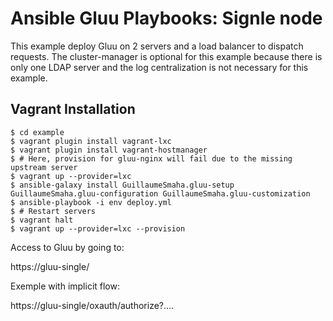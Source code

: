 Ansible Gluu Playbooks: Signle node
==========

This example deploy Gluu on 2 servers and a load balancer to dispatch requests.
The cluster-manager is optional for this example because there is only one LDAP server and the log centralization is not necessary for this example.


Vagrant Installation
-------

```
$ cd example
$ vagrant plugin install vagrant-lxc
$ vagrant plugin install vagrant-hostmanager
$ # Here, provision for gluu-nginx will fail due to the missing upstream server
$ vagrant up --provider=lxc
$ ansible-galaxy install GuillaumeSmaha.gluu-setup GuillaumeSmaha.gluu-configuration GuillaumeSmaha.gluu-customization
$ ansible-playbook -i env deploy.yml
$ # Restart servers
$ vagrant halt
$ vagrant up --provider=lxc --provision
```

Access to Gluu by going to:

https://gluu-single/

Exemple with implicit flow:

https://gluu-single/oxauth/authorize?....
